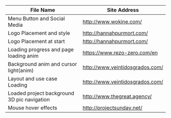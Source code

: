    File Name  |  Site Address
--------------|---------------------
  Menu Button and Social Media | <http://www.wokine.com/>
  Logo Placement and style | <http://hannahpurmort.com/>
  Logo Placement at start | <http://hannahpurmort.com/>
  Loading progress and page loading anim | <https://www.rezo-zero.com/en>
  Background anim and cursor light(anim)  | <http://www.veintidosgrados.com/>
  Layout and use case Loading | <http://www.veintidosgrados.com/>
  Loaded project background 3D pic navigation | <http://www.thegreat.agency/>
  Mouse hover effects | <http://projectsunday.net/>
  
